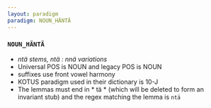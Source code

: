 ```yaml
---
layout: paradigm
paradigm: NOUN_HÄNTÄ
---
```

### ` NOUN_HÄNTÄ `

* _ntä stems, ntä : nnä variations_
* Universal POS is NOUN and legacy POS is NOUN
* suffixes use front vowel harmony
* KOTUS paradigm used in their dictionary is 10-J
* The lemmas must end in * tä * (which will be deleted to form an invariant stub) and the regex matching the lemma is ` ntä `
